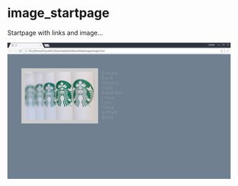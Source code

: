 # image_startpage
Startpage with links and image...

![IMAGE](https://raw.githubusercontent.com/furycd001/image_startpage/master/image.png)
